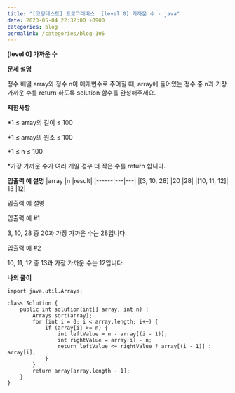 ```yaml
---
title: "[코딩테스트] 프로그래머스  [level 0] 가까운 수 - java"
date: 2023-05-04 22:32:00 +0900
categories: blog
permalink: /categories/blog-105
---
```



**[level 0] 가까운 수**



**문제 설명**

정수 배열 array와 정수 n이 매개변수로 주어질 때, array에 들어있는 정수 중 n과 가장 가까운 수를 return 하도록 solution 함수를 완성해주세요.



**제한사항**

*1 ≤ array의 길이 ≤ 100

*1 ≤ array의 원소 ≤ 100

*1 ≤ n ≤ 100

*가장 가까운 수가 여러 개일 경우 더 작은 수를 return 합니다.


**입출력 예 설명**
|array	|n	|result|
|------|---|---|
|[3, 10, 28]	|20	|28|
|[10, 11, 12]|	13	|12|


입출력 예 설명

입출력 예 #1

3, 10, 28 중 20과 가장 가까운 수는 28입니다.

입출력 예 #2

10, 11, 12 중 13과 가장 가까운 수는 12입니다.




**나의 풀이**

```
import java.util.Arrays;

class Solution {
    public int solution(int[] array, int n) {
        Arrays.sort(array);
        for (int i = 0; i < array.length; i++) {
            if (array[i] >= n) {
                int leftValue = n - array[(i - 1)];
                int rightValue = array[i] - n;
                return leftValue <= rightValue ? array[(i - 1)] : array[i];
            }
        }
        return array[array.length - 1];
    }
}

```


